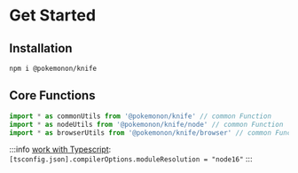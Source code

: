 # Get Started

## Installation

```
npm i @pokemonon/knife
```

## Core Functions

```ts
import * as commonUtils from '@pokemonon/knife' // common Function
import * as nodeUtils from '@pokemonon/knife/node' // common Function
import * as browserUtils from '@pokemonon/knife/browser' // common Function
```

:::info
[work with Typescript](https://github.com/microsoft/TypeScript/issues/33079#issuecomment-1270460323):
`[tsconfig.json].compilerOptions.moduleResolution = "node16"`
:::